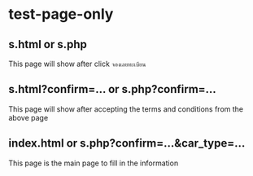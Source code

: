 # test-page-only

## s.html or s.php
This page will show after click `จองเลยทะเบียน`

## s.html?confirm=... or s.php?confirm=...
This page will show after accepting the terms and conditions from the above page

## index.html or s.php?confirm=...&car_type=...
This page is the main page to fill in the information
